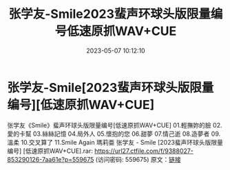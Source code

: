 ﻿---
title: 张学友-Smile2023蜚声环球头版限量编号低速原抓WAV+CUE
date: 2023-05-07 10:12:10
categories: 新碟专辑、稀有等精品
tags: 华语中文
---
# 张学友-Smile[2023蜚声环球头版限量编号][低速原抓WAV+CUE]

张学友《Smile》蜚声环球头版限量编号[低速原抓WAV+CUE]
01.輕撫妳的臉
02.愛的卡幫
03.絲絲記憶
04.局外人
05.懷抱的您
06.甜夢
07.情己逝
08.造夢者
09.溫柔
10.交叉算了
11.Smile Again 瑪莉亜
张学友 - Smile [2023蜚声环球头版限量编号] [低速原抓WAV+CUE].rar: https://url27.ctfile.com/f/9388027-853290126-7aa61e?p=559675
(访问密码: 559675)
原文：[链接](https://blog.sina.com.cn/s/blog_1647c7e76010311rw.html)